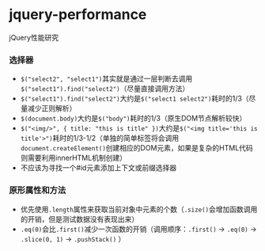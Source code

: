 jquery-performance
==================

jQuery性能研究


### 选择器 ###

- `$("select2", "select1")`其实就是通过一层判断去调用`$("select1").find("select2")`（尽量直接调用方法）
- `$("select1").find("select2")`大约是`$("select1 select2")`耗时的1/3（尽量减少正则解析）
- `$(document.body)`大约是`$("body")`耗时的1/3（原生DOM节点解析较快）
- `$("<img/>", { title: "this is title" })`大约是`$("<img title='this is title'>")`耗时的1/3-1/2（单独的简单标签将会调用`document.createElement()`创建相应的DOM元素，如果是复杂的HTML代码则需要利用innerHTML机制创建）
- 不应该为寻找一个#id元素添加上下文或前缀选择器

### 原形属性和方法 ###

- 优先使用`.length`属性来获取当前对象中元素的个数（`.size()`会增加函数调用的开销，但是测试数据没有表现出来）
- `.eq(0)`会比`.first()`减少一次函数的开销（调用顺序：`.first()` -> `.eq(0)` -> `.slice(0, 1)` -> `.pushStack()` ）
